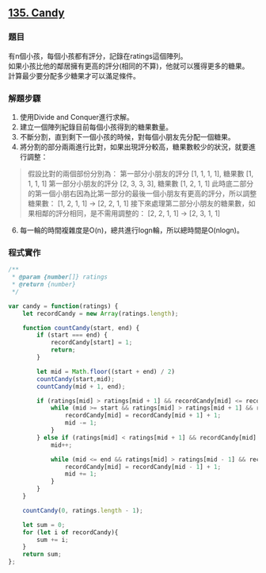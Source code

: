 ## [135. Candy](https://leetcode.com/problems/candy/description/?envType=study-plan-v2&envId=top-interview-150 "Title")

### 題目
有n個小孩，每個小孩都有評分，記錄在ratings這個陣列。  
如果小孩比他的鄰居擁有更高的評分(相同的不算)，他就可以獲得更多的糖果。  
計算最少要分配多少糖果才可以滿足條件。

### 解題步驟
1. 使用Divide and Conquer進行求解。
2. 建立一個陣列紀錄目前每個小孩得到的糖果數量。
3. 不斷分割，直到剩下一個小孩的時候，對每個小朋友先分配一個糖果。
4. 將分割的部分兩兩進行比對，如果出現評分較高，糖果數較少的狀況，就要進行調整：
> 假設比對的兩個部份分別為：
> 第一部分小朋友的評分 [1, 1, 1, 1], 糖果數 [1, 1, 1, 1]
> 第一部分小朋友的評分 [2, 3, 3, 3], 糖果數 [1, 2, 1, 1]
此時底二部分的第一個小朋右因為比第一部分的最後一個小朋友有更高的評分，所以調整糖果數：
[1, 2, 1, 1] -> [2, 2, 1, 1]
接下來處理第二部分小朋友的糖果數，如果相鄰的評分相同，是不需用調整的：
[2, 2, 1, 1] -> [2, 3, 1, 1]
6. 每一輪的時間複雜度是O(n)，總共進行logn輪，所以總時間是O(nlogn)。

### 程式實作

```javascript
/**
 * @param {number[]} ratings
 * @return {number}
 */

var candy = function(ratings) {
    let recordCandy = new Array(ratings.length);

    function countCandy(start, end) {
        if (start === end) {
            recordCandy[start] = 1;
            return;
        }

        let mid = Math.floor((start + end) / 2)
        countCandy(start,mid);
        countCandy(mid + 1, end);

        if (ratings[mid] > ratings[mid + 1] && recordCandy[mid] <= recordCandy[mid + 1]) {
            while (mid >= start && ratings[mid] > ratings[mid + 1] && recordCandy[mid] <= recordCandy[mid + 1]) {
                recordCandy[mid] = recordCandy[mid + 1] + 1;
                mid -= 1;
            }
        } else if (ratings[mid] < ratings[mid + 1] && recordCandy[mid] >= recordCandy[mid + 1]) {
            mid++;

            while (mid <= end && ratings[mid] > ratings[mid - 1] && recordCandy[mid] <= recordCandy[mid - 1]) {
                recordCandy[mid] = recordCandy[mid - 1] + 1;
                mid += 1;
            }
        }
    }

    countCandy(0, ratings.length - 1);

    let sum = 0;
    for (let i of recordCandy){
        sum += i;
    }
    return sum;
};
```



